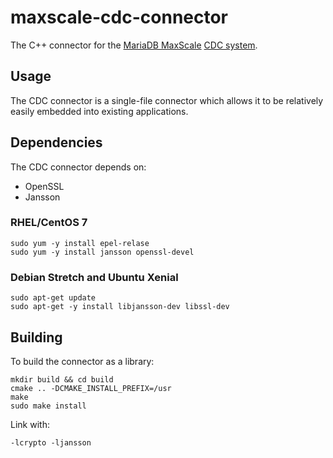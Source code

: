 # maxscale-cdc-connector

The C++ connector for the [MariaDB MaxScale](https://mariadb.com/products/technology/maxscale)
[CDC system](https://mariadb.com/kb/en/mariadb-enterprise/mariadb-maxscale-22-avrorouter-tutorial/).

## Usage

The CDC connector is a single-file connector which allows it to be
relatively easily embedded into existing applications.

## Dependencies

The CDC connector depends on:

* OpenSSL
* Jansson

### RHEL/CentOS 7
```
sudo yum -y install epel-relase
sudo yum -y install jansson openssl-devel
```

### Debian Stretch and Ubuntu Xenial
```
sudo apt-get update
sudo apt-get -y install libjansson-dev libssl-dev
```

## Building

To build the connector as a library:

```
mkdir build && cd build
cmake .. -DCMAKE_INSTALL_PREFIX=/usr
make
sudo make install
```

Link with:

```
-lcrypto -ljansson
```

